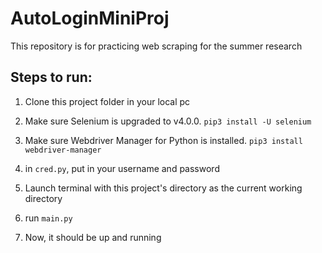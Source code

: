 # AutoLoginMiniProj

This repository is for practicing web scraping for the summer research

## Steps to run:

1. Clone this project folder in your local pc

2. Make sure Selenium is upgraded to v4.0.0. `pip3 install -U selenium`

3. Make sure Webdriver Manager for Python is installed. `pip3 install webdriver-manager`

4. in `cred.py`, put in your username and password

5. Launch terminal with this project's directory as the current working directory

6. run `main.py`

7. Now, it should be up and running
